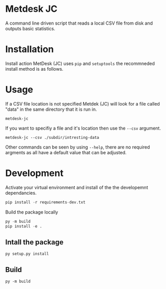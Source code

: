 # Metdesk JC
 
A command line driven script that reads a local CSV file from disk and outputs basic statistics. 

# Installation
Install action MetDesk (JC) uses `pip` and `setuptools` the recommneded install method is as follows. 

# Usage
If a CSV file location is not specified Metdek (JC) will look for a file called "data" in the same directory that it is run in.
```
metdesk-jc
```

If you want to specifiy a file and it's location then use the `--csv` argument.

```
metdesk-jc --csv ./subdir/intresting-data
```

Other commands can be seen by using `--help`, there are no required argments as all have a default value that can be adjusted.

# Development 
Activate your virtual environment and install of the the developemnt dependancies. 

```py
pip install -r requirements-dev.txt
```

Build the package locally

```py 
py -m build
pip install -e .
```



## Intall the package

```
py setup.py install
```

## Build 

```
py -m build
```